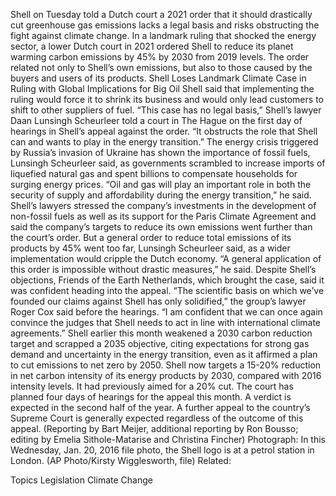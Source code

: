 Shell on Tuesday told a Dutch court a 2021 order that it should drastically cut greenhouse gas emissions lacks a legal basis and risks obstructing the fight against climate change.
In a landmark ruling that shocked the energy sector, a lower Dutch court in 2021 ordered Shell to reduce its planet warming carbon emissions by 45% by 2030 from 2019 levels.
The order related not only to Shell’s own emissions, but also to those caused by the buyers and users of its products.
Shell Loses Landmark Climate Case in Ruling with Global Implications for Big Oil
Shell said that implementing the ruling would force it to shrink its business and would only lead customers to shift to other suppliers of fuel.
“This case has no legal basis,” Shell’s lawyer Daan Lunsingh Scheurleer told a court in The Hague on the first day of hearings in Shell’s appeal against the order.
“It obstructs the role that Shell can and wants to play in the energy transition.”
The energy crisis triggered by Russia’s invasion of Ukraine has shown the importance of fossil fuels, Lunsingh Scheurleer said, as governments scrambled to increase imports of liquefied natural gas and spent billions to compensate households for surging energy prices.
“Oil and gas will play an important role in both the security of supply and affordability during the energy transition,” he said.
Shell’s lawyers stressed the company’s investments in the development of non-fossil fuels as well as its support for the Paris Climate Agreement and said the company’s targets to reduce its own emissions went further than the court’s order.
But a general order to reduce total emissions of its products by 45% went too far, Lunsingh Scheurleer said, as a wider implementation would cripple the Dutch economy.
“A general application of this order is impossible without drastic measures,” he said.
Despite Shell’s objections, Friends of the Earth Netherlands, which brought the case, said it was confident heading into the appeal.
“The scientific basis on which we’ve founded our claims against Shell has only solidified,” the group’s lawyer Roger Cox said before the hearings.
“I am confident that we can once again convince the judges that Shell needs to act in line with international climate agreements.”
Shell earlier this month weakened a 2030 carbon reduction target and scrapped a 2035 objective, citing expectations for strong gas demand and uncertainty in the energy transition, even as it affirmed a plan to cut emissions to net zero by 2050.
Shell now targets a 15-20% reduction in net carbon intensity of its energy products by 2030, compared with 2016 intensity levels. It had previously aimed for a 20% cut.
The court has planned four days of hearings for the appeal this month. A verdict is expected in the second half of the year.
A further appeal to the country’s Supreme Court is generally expected regardless of the outcome of this appeal.
(Reporting by Bart Meijer, additional reporting by Ron Bousso; editing by Emelia Sithole-Matarise and Christina Fincher)
Photograph: In this Wednesday, Jan. 20, 2016 file photo, the Shell logo is at a petrol station in London. (AP Photo/Kirsty Wigglesworth, file)
Related:

Topics
Legislation
Climate Change

